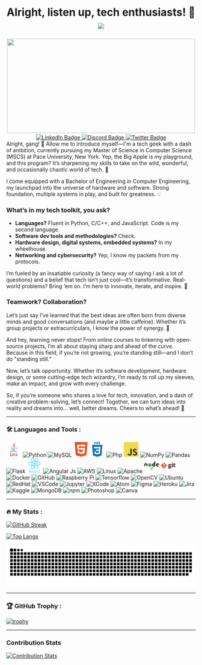 <div id="header" align="center">
  <h1>
    Alright, listen up, tech enthusiasts! 👋
        <img src="https://media.giphy.com/media/hvRJCLFzcasrR4ia7z/giphy.gif" width="30px"/>
  </h1>
</div>
<div align="center">
  <img src="https://media.giphy.com/media/g4sCZhKykg1z2/giphy.gif?cid=ecf05e47mfbisjtauhi9a10u5elm9o4an3964ygdmawx33sj&ep=v1_gifs_search&rid=giphy.gif&ct=g" width="500" height="250"/>
<div id="badges">
    <a href="https://www.linkedin.com/in/thepratiknaik/">
      <img src="https://img.shields.io/badge/LinkedIn-blue?style=for-the-badge&logo=linkedin&logoColor=white" alt="LinkedIn Badge"/>
    </a>
     <a href="https://discord.com/users/718402780083126322">
      <img src="https://img.shields.io/badge/Discord-darkblue?style=for-the-badge&logo=discord&logoColor=white" alt="Discord Badge"/>
    </a>
    <a href="https://x.com/pratik_naik99">
      <img src="https://img.shields.io/badge/Twitter-blue?style=for-the-badge&logo=twitter&logoColor=white" alt="Twitter Badge"/>
    </a>
  </div>
</div>
Alright, gang! 👋 Allow me to introduce myself—I'm a tech geek with a dash of ambition, currently pursuing my Master of Science in Computer Science (MSCS) at Pace University, New York. Yep, the Big Apple is my playground, and this program? It’s sharpening my skills to take on the wild, wonderful, and occasionally chaotic world of tech. 🎯

I come equipped with a Bachelor of Engineering in Computer Engineering, my launchpad into the universe of hardware and software. Strong foundation, multiple systems in play, and built for greatness. 💡

### What’s in my tech toolkit, you ask?

- **Languages?** Fluent in Python, C/C++, and JavaScript. Code is my second language.
- **Software dev tools and methodologies?** Check.
- **Hardware design, digital systems, embedded systems?** In my wheelhouse.
- **Networking and cybersecurity?** Yep, I know my packets from my protocols.

I’m fueled by an insatiable curiosity (a fancy way of saying I ask a lot of questions) and a belief that tech isn’t just cool—it’s transformative. Real-world problems? Bring ‘em on. I’m here to innovate, iterate, and inspire. 🚀

### Teamwork? Collaboration?

Let’s just say I’ve learned that the best ideas are often born from diverse minds and good conversations (and maybe a little caffeine). Whether it’s group projects or extracurriculars, I know the power of synergy. 🤝

And hey, learning never stops! From online courses to tinkering with open-source projects, I’m all about staying sharp and ahead of the curve. Because in this field, if you’re not growing, you’re standing still—and I don’t do "standing still."

Now, let’s talk opportunity. Whether it’s software development, hardware design, or some cutting-edge tech wizardry, I’m ready to roll up my sleeves, make an impact, and grow with every challenge.

So, if you’re someone who shares a love for tech, innovation, and a dash of creative problem-solving, let’s connect! Together, we can turn ideas into reality and dreams into... well, better dreams. Cheers to what’s ahead! 🎉

---

### :hammer_and_wrench: Languages and Tools :
<div>
  <!-- Programming Languages -->
  <img src="https://github.com/devicons/devicon/blob/master/icons/java/java-original-wordmark.svg" title="Java" alt="Java" width="40" height="40"/>
  <img src="https://cdn.jsdelivr.net/gh/devicons/devicon/icons/python/python-original-wordmark.svg" title="Python" alt="Python" width="40" height="40"/>
  <img src="https://cdn.jsdelivr.net/gh/devicons/devicon/icons/mysql/mysql-original-wordmark.svg" title="MySQL" alt="MySQL" width="40" height="40"/>
  <img src="https://github.com/devicons/devicon/blob/master/icons/html5/html5-original.svg" title="HTML5" alt="HTML" width="40" height="40"/>
  <img src="https://github.com/devicons/devicon/blob/master/icons/css3/css3-plain-wordmark.svg" title="CSS3" alt="CSS" width="40" height="40"/>
  <img src="https://cdn.jsdelivr.net/gh/devicons/devicon/icons/php/php-original.svg" title="Php" alt="Php" width="40" height="40"/>
  <img src="https://github.com/devicons/devicon/blob/master/icons/javascript/javascript-original.svg" title="JavaScript" alt="JavaScript" width="40" height="40"/>
  <img src="https://cdn.jsdelivr.net/gh/devicons/devicon/icons/numpy/numpy-original-wordmark.svg" title="NumPy" alt="NumPy" width="40" height="40"/>
  <img src="https://cdn.jsdelivr.net/gh/devicons/devicon/icons/pandas/pandas-original-wordmark.svg" title="Pandas" alt="Pandas" width="40" height="40"/>
  <img src="https://cdn.jsdelivr.net/gh/devicons/devicon/icons/flask/flask-original-wordmark.svg" title="Flask" alt="Flask" width="40" height="40"/>
  <img src="https://github.com/devicons/devicon/blob/master/icons/react/react-original-wordmark.svg" title="React" alt="React" width="40" height="40"/>
  <img src="https://cdn.jsdelivr.net/gh/devicons/devicon/icons/angularjs/angularjs-original-wordmark.svg" title="Angular Js" alt="Angular Js" width="40" height="40"/>
  <img src="https://cdn.jsdelivr.net/gh/devicons/devicon/icons/amazonwebservices/amazonwebservices-original-wordmark.svg" title="AWS" alt="AWS" width="40" height="40"/>
  <img src="https://cdn.jsdelivr.net/gh/devicons/devicon/icons/linux/linux-original.svg" title="Linux" alt="Linux" width="40" height="40"/>
  <img src="https://cdn.jsdelivr.net/gh/devicons/devicon/icons/apache/apache-original-wordmark.svg" title="Apache" alt="Apache" width="40" height="40"/>
  <img src="https://github.com/devicons/devicon/blob/master/icons/nodejs/nodejs-original-wordmark.svg" title="NodeJS" alt="NodeJS" width="40" height="40"/>
  <img src="https://github.com/devicons/devicon/blob/master/icons/git/git-original-wordmark.svg" title="Git" alt="Git" width="40" height="40"/>
  <img src="https://cdn.jsdelivr.net/gh/devicons/devicon/icons/docker/docker-original-wordmark.svg" title="Docker" alt="Docker" width="40" height="40"/>
  <img src="https://cdn.jsdelivr.net/gh/devicons/devicon/icons/github/github-original-wordmark.svg" title="GitHub" alt="GitHub" width="40" height="40"/>
  
  <!-- Tools and Platforms -->
  <img src="https://cdn.jsdelivr.net/gh/devicons/devicon/icons/raspberrypi/raspberrypi-original.svg" title="Raspberry Pi" alt="Raspberry Pi" width="40" height="40"/>
  <img src="https://cdn.jsdelivr.net/gh/devicons/devicon/icons/tensorflow/tensorflow-original.svg" title="Tensorflow" alt="Tensorflow" width="40" height="40"/>
  <img src="https://cdn.jsdelivr.net/gh/devicons/devicon/icons/opencv/opencv-original-wordmark.svg" title="OpenCV" alt="OpenCV" width="40" height="40"/>
  <img src="https://cdn.jsdelivr.net/gh/devicons/devicon/icons/ubuntu/ubuntu-plain.svg" title="Ubuntu" alt="Ubuntu" width="40" height="40"/>
  <img src="https://cdn.jsdelivr.net/gh/devicons/devicon/icons/redhat/redhat-original-wordmark.svg" title="RedHat" alt="RedHat" width="40" height="40"/>
  <img src="https://cdn.jsdelivr.net/gh/devicons/devicon/icons/vscode/vscode-original-wordmark.svg" title="VSCode" alt="VSCode" width="40" height="40"/>
  <img src="https://cdn.jsdelivr.net/gh/devicons/devicon/icons/jupyter/jupyter-original-wordmark.svg" title="Jupyter" alt="Jupyter" width="40" height="40"/>
  <img src="https://cdn.jsdelivr.net/gh/devicons/devicon/icons/xcode/xcode-original.svg" title="XCode" alt="XCode" width="40" height="40"/>
  <img src="https://cdn.jsdelivr.net/gh/devicons/devicon/icons/atom/atom-original.svg" title="Atom" alt="Atom" width="40" height="40"/>
  <img src="https://cdn.jsdelivr.net/gh/devicons/devicon/icons/figma/figma-original.svg" title="Figma" alt="Figma" width="40" height="40"/>
  <img src="https://cdn.jsdelivr.net/gh/devicons/devicon/icons/heroku/heroku-plain-wordmark.svg" title="Heroku" alt="Heroku" width="40" height="40"/>
  <img src="https://cdn.jsdelivr.net/gh/devicons/devicon/icons/jira/jira-original-wordmark.svg" title="Jira" alt="Jira" width="40" height="40"/>
  <img src="https://cdn.jsdelivr.net/gh/devicons/devicon/icons/kaggle/kaggle-original-wordmark.svg" title="Kaggle" alt="Kaggle" width="40" height="40"/>
  <img src="https://cdn.jsdelivr.net/gh/devicons/devicon/icons/mongodb/mongodb-original-wordmark.svg" title="MongoDB" alt="MongoDB" width="40" height="40"/>
  <img src="https://cdn.jsdelivr.net/gh/devicons/devicon/icons/npm/npm-original-wordmark.svg" title="npm" alt="npm" width="40" height="40"/>
  <img src="https://cdn.jsdelivr.net/gh/devicons/devicon/icons/photoshop/photoshop-line.svg" title="Photoshop" alt="Photoshop" width="40" height="40"/>
  <img src="https://cdn.jsdelivr.net/gh/devicons/devicon/icons/canva/canva-original.svg" title="Canva" alt="Canva" width="40" height="40"/>
</div>

---

### :fire: My Stats :
[![GitHub Streak](https://streak-stats.demolab.com?user=thepratiknaik&theme=highcontrast&hide_border=true&ring=DD2727)](https://git.io/streak-stats)

[![Top Langs](https://github-readme-stats.vercel.app/api/top-langs/?username=thepratiknaik&layout=donut&theme=highcontrast&hide_border=true&hide_progress=true)](https://github.com/anuraghazra/github-readme-stats)

![Snake animation](https://github.com/ksharma67/ksharma67/blob/output/github-contribution-grid-snake.svg)

---

### :trophy: GitHub Trophy :

[![trophy](https://github-profile-trophy.vercel.app/?username=thepratiknaik&column=-1)](https://github.com/ryo-ma/github-profile-trophy)

---

### Contribution Stats

[![Contribution Stats](https://github-contribution-stats.vercel.app/api/?username=thepratiknaik)](https://github.com/LordDashMe/github-contribution-stats/)
<!---
This is a ✨ special ✨ repository because its `README.md` (this file) appears on your GitHub profile.
You can click the Preview link to take a look at your changes.
--->
